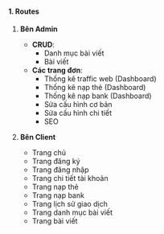 #### 1. Routes

1. **Bên Admin** 
    - **CRUD**: 
        - Danh mục bài viết
        - Bài viết
    - **Các trang đơn**:
        - Thống kê traffic web (Dashboard)
        - Thống kê nạp thẻ (Dashboard)
        - Thống kê nạp bank (Dashboard)
        - Sửa cấu hình cơ bản
        - Sửa cấu hình chi tiết
        - SEO 

2. **Bên Client** 
    - Trang chủ 
    - Trang đăng ký
    - Trang đăng nhập
    - Trang chi tiết tài khoản
    - Trang nạp thẻ
    - Trang nạp bank
    - Trang lịch sử giao dịch
    - Trang danh mục bài viết
    - Trang bài viết
